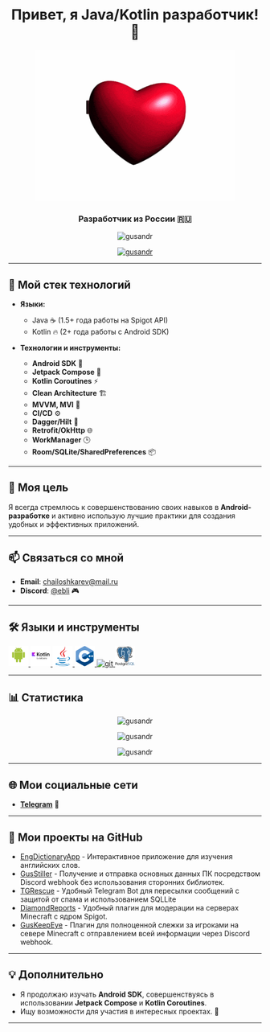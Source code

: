 <h1 align="center">Привет, я Java/Kotlin разработчик! 👋</h1>
<p align="center">
  <img src="kotlin-love.gif" alt="💖 Kotlin Love ❤️"/>
</p>
<h3 align="center">Разработчик из России 🇷🇺</h3>

<p align="center">
  <img src="https://komarev.com/ghpvc/?username=gusandr&label=Profile%20views&color=0e75b6&style=flat" alt="gusandr" />
</p>

<p align="center">
  <a href="https://github.com/ryo-ma/github-profile-trophy">
    <img src="https://github-profile-trophy.vercel.app/?username=gusandr&theme=onedark&row=2&column=3&margin-w=15&margin-h=15" alt="gusandr" />
  </a>
</p>

---

## 🚀 Мой стек технологий

- **Языки:**  
  - Java ☕ (1.5+ года работы на Spigot API)
  - Kotlin 🔥 (2+ года работы с Android SDK)
  
- **Технологии и инструменты:**
  - **Android SDK** 📱  
  - **Jetpack Compose** 🎨  
  - **Kotlin Coroutines** ⚡  
  - **Clean Architecture** 🏗️  
  - **MVVM, MVI** 🧠  
  - **CI/CD** ⚙️  
  - **Dagger/Hilt** 💉  
  - **Retrofit/OkHttp** 🌐  
  - **WorkManager** 🕒  
  - **Room/SQLite/SharedPreferences** 📦

---

## 🌱 Моя цель

Я всегда стремлюсь к совершенствованию своих навыков в **Android-разработке** и активно использую лучшие практики для создания удобных и эффективных приложений.

---

## 📫 Связаться со мной

- **Email**: [chailoshkarev@mail.ru](mailto:chailoshkarev@mail.ru)
- **Discord**: [@ebli](https://discord.com/users/ebli) 🎮
  
---

## 🛠 Языки и инструменты

<p align="left">
  <a href="https://developer.android.com" target="_blank" rel="noreferrer">
    <img src="https://raw.githubusercontent.com/devicons/devicon/master/icons/android/android-original-wordmark.svg" alt="android" width="40" height="40"/>
  </a>
  <a href="https://kotlinlang.org" target="_blank" rel="noreferrer">
    <img src="https://raw.githubusercontent.com/devicons/devicon/master/icons/kotlin/kotlin-original-wordmark.svg" alt="kotlin" width="40" height="40"/>
  </a>
  <a href="https://www.java.com" target="_blank" rel="noreferrer">
    <img src="https://raw.githubusercontent.com/devicons/devicon/master/icons/java/java-original.svg" alt="java" width="40" height="40"/>
  </a>
  <a href="https://www.w3schools.com/cpp/" target="_blank" rel="noreferrer">
    <img src="https://raw.githubusercontent.com/devicons/devicon/master/icons/cplusplus/cplusplus-original.svg" alt="cpp" width="40" height="40"/>
  </a>
  <a href="https://git-scm.com/" target="_blank" rel="noreferrer">
    <img src="https://www.vectorlogo.zone/logos/git-scm/git-scm-icon.svg" alt="git" width="40" height="40"/>
  </a>
  <a href="https://www.postgresql.org" target="_blank" rel="noreferrer">
    <img src="https://raw.githubusercontent.com/devicons/devicon/master/icons/postgresql/postgresql-original-wordmark.svg" alt="postgresql" width="40" height="40"/>
  </a>
</p>

---

## 📊 Статистика

<p align="center">
  <img src="https://github-readme-stats.vercel.app/api?username=gusandr&show_icons=true&locale=en&count_private=true&theme=radical" alt="gusandr" />
</p>

<p align="center">
  <img src="https://github-readme-streak-stats.herokuapp.com/?user=gusandr&theme=radical" alt="gusandr" />
</p>

<p align="center">
  <img src="https://github-readme-stats.vercel.app/api/top-langs?username=gusandr&show_icons=true&locale=en&layout=compact&theme=radical" alt="gusandr" />
</p>

---

## 🌐 Мои социальные сети

- **[Telegram](https://t.me/china_hola)** 💼

---

## 📅 Мои проекты на GitHub

- [EngDictionaryApp](https://github.com/Gusandr/EngDictionaryApp) - Интерактивное приложение для изучения английских слов.
- [GusStiller](https://github.com/Gusandr/gusstiller) - Получение и отправка основных данных ПК посредством Discord webhook без использования сторонних библиотек.
- [TGRescue](https://github.com/Gusandr/GusKeepEye) - Удобный Telegram Bot для пересылки сообщений с защитой от спама и использованием SQLLite
- [DiamondReports](https://github.com/Gusandr/DiamondReports) - Удобный плагин для модерации на серверах Minecraft с ядром Spigot.
- [GusKeepEye](https://github.com/Gusandr/GusKeepEye) - Плагин для полноценной слежки за игроками на севере Minecraft с отправлением всей информации через Discord webhook.

---

## 💡 Дополнительно

- Я продолжаю изучать **Android SDK**, совершенствуясь в использовании **Jetpack Compose** и **Kotlin Coroutines**.
- Ищу возможности для участия в интересных проектах. 📂

---
